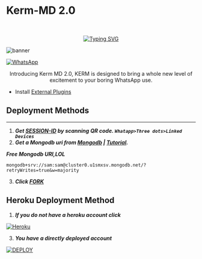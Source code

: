 <p align="center"><h1>Kerm-MD 2.0 </h1><br> </p>



<p align="center"> 
  <p align="center">
  <a href="https://git.io/typing-svg"><img src="https://readme-typing-svg.demolab.com?font=Bungee+Shade&size=25&pause=1000&background=FF000000&width=435&lines=Kerm+MD+2.0;Created+By+Rayan" alt="Typing SVG" /></a>

![banner](https://i.imgur.com/KBmzSvi.jpeg)

<a href="https://chat.whatsapp.com/LhSWBTKUZbO8s9g0g5xy44"><img alt="WhatsApp" src="https://img.shields.io/badge/-Whatsapp%20Group-blue?style=for-the-badge&logo=whatsapp&logoColor=white"/></a>



  <p align="center"> Introducing Kerm MD 2.0, KERM is designed to bring a whole new level of excitement to your boring WhatsApp use. </p>


 - Install [External Plugins](https://github.com/SamPandey001/Secktor-Plugins)
## Deployment Methods
---
1. ***Get [SESSION-ID](https://sampandey00011-af12d376b8d4.herokuapp.com/id) by scanning QR code. `Whatapp>Three dots>Linked Devices`***
2.  ***Get a Mongodb uri from [Mongodb](https://github.com/SamPandey001/Secktor-Md/wiki/Mongodb-URI) | [Tutorial](https://www.youtube.com/watch?v=WWrpBCBlyuo).***


***Free Mongodb URI,LOL***
```
mongodb+srv://sam:sam@cluster0.u1smxsv.mongodb.net/?retryWrites=true&w=majority
```
3.  ***Click [FORK](https://github.com/Kermhack5/Kerm-MD-2.0/fork)***
## Heroku Deployment Method

1.  ***If you do not have a heroku account click <br>***
   
<a href='https://signup.heroku.com/' target="_blank"><img alt='Heroku' src='https://img.shields.io/badge/-Create-black?style=for-the-badge&logo=heroku&logoColor=white'/></a>

3. ***You have a directly deployed account***
   
<a
href='https://heroku.com/deploy?template=https://github.com/Kermhack5/Kerm-MD-2.0' target="_blank"><img alt='DEPLOY' src='https://img.shields.io/badge/-Déploie-black?style=for-the-badge&logo=heroku&logoColor=white'/></a>

